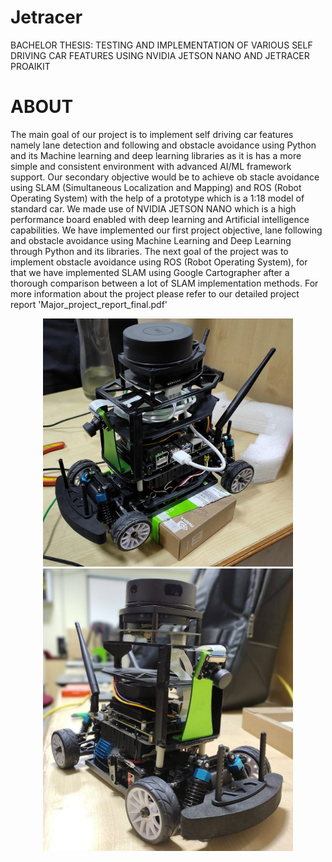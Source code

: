 # Jetracer
BACHELOR THESIS: TESTING AND IMPLEMENTATION OF VARIOUS SELF  DRIVING CAR FEATURES USING NVIDIA JETSON  NANO AND JETRACER PROAIKIT

# ABOUT


The main goal of our project is to
 implement self driving car features namely lane detection and following and
 obstacle avoidance using Python and its Machine learning and deep learning
 libraries as it is has a more simple and consistent environment with advanced
 AI/ML framework support. Our secondary objective would be to achieve ob
stacle avoidance using SLAM (Simultaneous Localization and Mapping) and
 ROS (Robot Operating System) with the help of a prototype which is a 1:18
 model of standard car. We made use of NVIDIA JETSON NANO which is a
 high performance board enabled with deep learning and Artificial intelligence
 capabilities. We have implemented our first project objective, lane following
 and obstacle avoidance using Machine Learning and Deep Learning through
 Python and its libraries. The next goal of the project was to implement obstacle
 avoidance using ROS (Robot Operating System), for that we have implemented
 SLAM using Google Cartographer after a thorough comparison between a lot
 of SLAM implementation methods.
For more information about the project please refer to our detailed project report 'Major_project_report_final.pdf'


<div  align="center">    
  <img src="https://github.com/bratjay01/Jetracer/blob/main/jetracer_project.jpeg" width="400" />
  <img src="https://github.com/bratjay01/Jetracer/blob/main/jetracer_project_2.jpeg" width="400" />   
</div>








